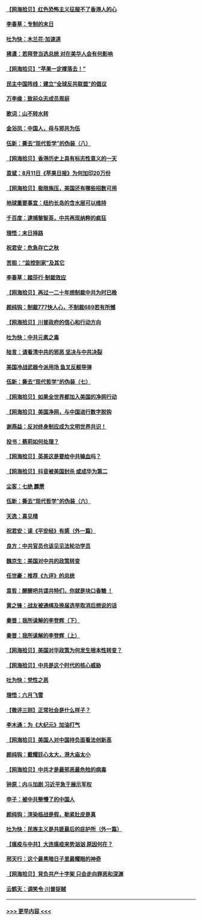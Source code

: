 #### [【网海拾贝】红色恐怖主义征服不了香港人的心](../pages/nsc993/n12329296.md?t=08141402) 
#### [李春草：专制的末日](../pages/nsc993/n12329079.md?t=08141402) 
#### [吐为快：木兰花‧加速道](../pages/nsc993/n12327366.md?t=08141402) 
#### [拂潇：若拜登当选总统 对在美华人会有何影响](../pages/nsc993/n12295996.md?t=08141402) 
#### [【网海拾贝】“苹果一定撑落去！”](../pages/nsc993/n12326784.md?t=08141402) 
#### [民主中国阵线：建立“全球反共联盟”的倡议](../pages/nsc993/n12324177.md?t=08141402) 
#### [万李缘：致前众志成员周庭](../pages/nsc993/n12324635.md?t=08141402) 
#### [歌词：山不转水转](../pages/nsc993/n12324599.md?t=08141402) 
#### [金浴凤：中国人，毋与邪共为伍](../pages/nsc993/n12324257.md?t=08141402) 
#### [伍新：撕去“现代哲学”的伪装（八）](../pages/nsc993/n12324188.md?t=08141402) 
#### [【网海拾贝】香港历史上具有标志性意义的一天](../pages/nsc993/n12324021.md?t=08141402) 
#### [袁斌：8月11日《苹果日报》为何加印20万份](../pages/nsc993/n12323955.md?t=08141402) 
#### [【网海拾贝】极限施压，美国还有哪些招数可用](../pages/nsc993/n12322512.md?t=08141402) 
#### [地球重要事宜：纽约长岛的含水层可以维持](../pages/nsc993/n12321844.md?t=08141402) 
#### [千百度：逮捕黎智英，中共再现纳粹的疯狂](../pages/nsc993/n12321777.md?t=08141402) 
#### [理悟：末日择路](../pages/nsc993/n12320812.md?t=08141402) 
#### [祝君安：危急存亡之秋](../pages/nsc993/n12320795.md?t=08141402) 
#### [苦胆：“监控到家”及其它](../pages/nsc993/n12320751.md?t=08141402) 
#### [李春草：踏莎行·制裁效应](../pages/nsc993/n12318290.md?t=08141402) 
#### [【网海拾贝】再过一二十年想制裁中共为时已晚](../pages/nsc993/n12318195.md?t=08141402) 
#### [颜纯钩：制裁777快人心，不制裁689若有所憾](../pages/nsc993/n12316912.md?t=08141402) 
#### [【网海拾贝】川普政府的信心和行动方向](../pages/nsc993/n12316673.md?t=08141402) 
#### [吐为快：中共元素之毒](../pages/nsc993/n12316547.md?t=08141402) 
#### [陆言：请看清中共的邪恶 坚决与中共决裂](../pages/nsc993/n12315784.md?t=08141402) 
#### [美国冷战武器今派用场 鱼叉反舰导弹](../pages/nsc993/n12316258.md?t=08141402) 
#### [伍新：撕去“现代哲学”的伪装（七）](../pages/nsc993/n12315846.md?t=08141402) 
#### [【网海拾贝】如果全世界都加入美国的净网行动](../pages/nsc993/n12315588.md?t=08141402) 
#### [【网海拾贝】美国净网，与中国进行数字脱钩](../pages/nsc993/n12312813.md?t=08141402) 
#### [谢燕益：反对终身制应成为文明世界共识！](../pages/nsc993/n12310465.md?t=08141402) 
#### [投书：蔡莉如何处理？](../pages/nsc993/n12310224.md?t=08141402) 
#### [【网海拾贝】英美这是要给中共输血吗？](../pages/nsc993/n12307646.md?t=08141402) 
#### [【网海拾贝】抖音被美国封杀 或成华为第二](../pages/nsc993/n12305277.md?t=08141402) 
#### [尘客：七绝 霹雳](../pages/nsc993/n12304053.md?t=08141402) 
#### [伍新：撕去“现代哲学”的伪装（六）](../pages/nsc993/n12303243.md?t=08141402) 
#### [天逸：喜见晴](../pages/nsc993/n12303226.md?t=08141402) 
#### [祝君安：读《平安经》有感（外一篇）](../pages/nsc993/n12303170.md?t=08141402) 
#### [良方：中共官员也该见见法轮功学员](../pages/nsc993/n12302985.md?t=08141402) 
#### [魏京生：美国对中共的政策转变](../pages/nsc993/n12302929.md?t=08141402) 
#### [任世豪：推荐《九评》的总统](../pages/nsc993/n12302838.md?t=08141402) 
#### [袁哲：醒醒吧共谍共特们，你就是块口香糖 ！](../pages/nsc993/n12302678.md?t=08141402) 
#### [黄之锋：战友被通缉及换届选举取消后想说的话](../pages/nsc993/n12302681.md?t=08141402) 
#### [秦晋：我所读解的李登辉（下）](../pages/nsc993/n12302171.md?t=08141402) 
#### [秦晋：我所读解的李登辉（上）](../pages/nsc993/n12301979.md?t=08141402) 
#### [【网海拾贝】美国对华政策为何发生根本性转变？](../pages/nsc993/n12302091.md?t=08141402) 
#### [【网海拾贝】中共是这个时代的核心威胁](../pages/nsc993/n12300541.md?t=08141402) 
#### [吐为快：党性之恶](../pages/nsc993/n12300263.md?t=08141402) 
#### [理悟：六月飞雪](../pages/nsc993/n12300243.md?t=08141402) 
#### [【微评三则】正常社会是什么样子？](../pages/nsc993/n12300228.md?t=08141402) 
#### [李木通：为《大纪元》加油打气](../pages/nsc993/n12280363.md?t=08141402) 
#### [【网海拾贝】美国人对中国持负面看法创新高](../pages/nsc993/n12298720.md?t=08141402) 
#### [颜纯钩：戴耀廷心太大，港大庙太小](../pages/nsc993/n12297682.md?t=08141402) 
#### [【网海拾贝】中共才是最邪恶最危险的病毒](../pages/nsc993/n12296470.md?t=08141402) 
#### [钟原：内斗加剧 习近平急于展示军权](../pages/nsc993/n12292544.md?t=08141402) 
#### [申子：被中共整懵了的中国人](../pages/nsc993/n12291389.md?t=08141402) 
#### [颜纯钩：渲染临战是假，勒紧肚皮是真](../pages/nsc993/n12290945.md?t=08141402) 
#### [吐为快：民族主义是共匪最后的庇护所（外一篇）](../pages/nsc993/n12290887.md?t=08141402) 
#### [【瘟疫与中共】大连瘟疫来势汹汹 原因何在？](../pages/nsc993/n12287474.md?t=08141402) 
#### [邢天行：这个最黑暗日子里最耀眼的神奇](../pages/nsc993/n12289882.md?t=08141402) 
#### [【网海拾贝】背负共产十字架 只会走向罪恶和深渊](../pages/nsc993/n12288290.md?t=08141402) 
#### [云鹤天：调笑令·川普捉贼](../pages/nsc993/n12285672.md?t=08141402) 

----
#### [ >>> 更早内容 <<< ](../indexes/nsc993-earlier.md)
